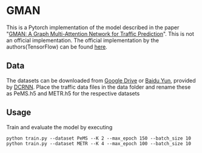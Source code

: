# GMAN
This is a Pytorch implementation of the model described in the paper "[GMAN: A Graph Multi-Attention Network for Traffic Prediction](https://arxiv.org/abs/1911.08415)". This is not an official implementation. The official implementation by the authors(TensorFlow) can be found [here](https://github.com/zhengchuanpan/GMAN).

## Data
The datasets can be downloaded from [Google Drive](https://drive.google.com/open?id=10FOTa6HXPqX8Pf5WRoRwcFnW9BrNZEIX) or [Baidu Yun](https://pan.baidu.com/s/14Yy9isAIZYdU__OYEQGa_g), provided by [DCRNN](https://github.com/liyaguang/DCRNN). Place the traffic data files in the data folder and rename these as PeMS.h5 and METR.h5 for the respective datasets

## Usage

Train and evaluate the model by executing
```
python train.py --dataset PeMS --K 2 --max_epoch 150 --batch_size 10
python train.py --dataset METR --K 4 --max_epoch 100 --batch_size 10
```
